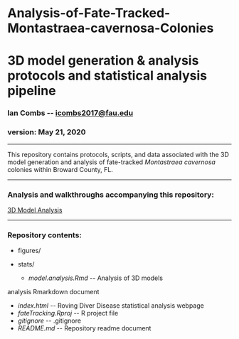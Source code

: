 # Analysis-of-Fate-Tracked-Montastraea-cavernosa-Colonies
 3D model generation & analysis protocols and statistical analysis pipeline
==========================================


### Ian Combs -- <icombs2017@fau.edu>
### version: May 21, 2020

------------------------------------------------------------------------
This repository contains protocols, scripts, and data associated with the 3D model generation and analysis of fate-tracked *Montastraea cavernosa* colonies within Broward County, FL.

------------------------------------------------------------------------
### Analysis and walkthroughs accompanying this repository:
[3D Model Analysis](https://icombs2017.github.io/analysisOf3dModels/code)

------------------------------------------------------------------------

### Repository contents: 

- figures/

- stats/ 
  - *model.analysis.Rmd* -- Analysis of 3D models

analysis Rmarkdown document
  - *index.html* -- Roving Diver Disease statistical analysis webpage
  - *fateTracking.Rproj* -- R project file
  - *gitignore* -- .gitignore
  - *README.md* -- Repository readme document

